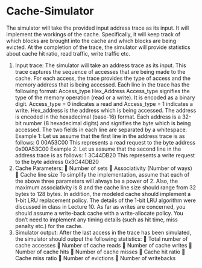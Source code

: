 # Cache-Simulator

The simulator will take the provided input address trace as its input. It will implement the workings of the cache. Specifically, it will keep track of which blocks are brought into the cache and which blocks are being evicted. At the completion of the trace, the simulator will provide statistics about cache hit ratio, read traffic, write traffic etc.

1. Input trace: The simulator will take an address trace as its input. This trace captures the sequence of accesses that are being made to the cache. For each access, the trace provides the type of access and the memory address that is being accessed.
Each line in the trace has the following format:
Access_type Hex_Address
Access_type signifies the type of the memory operation (read or a write). It is encoded as a binary digit. Access_type = 0 indicates a read and Access_type = 1 indicates a write.
Hex_address is the address which is being accessed. The address is encoded in the hexadecimal (base-16) format. Each address is a 32-bit number (8 hexadecimal digits) and signifies the byte which is being accessed.
The two fields in each line are separated by a whitespace.
Example 1: Let us assume that the first line in the address trace is as follows:
0 00A53C00
This represents a read request to the byte address 0x00A53C00
Example 2: Let us assume that the second line in the address trace is as follows:
1 3C44DB20
This represents a write request to the byte address 0x3C44DB20
2. Cache Parameters: 
 Number of sets
 Associativity (Number of ways)
 Cache line size
To simplify the implementation, assume that each of the above three parameters will always be a power of 2. Also, the maximum associativity is 8 and the cache line size should range from 32 bytes to 128 bytes.
In addition, the modeled cache should implement a 1-bit LRU replacement policy. The details of the 1-bit LRU algorithm were discussed in class in Lecture 10.
As far as writes are concerned, you should assume a write-back cache with a write-allocate policy.
You don’t need to implement any timing details (such as hit time, miss penalty etc.) for the cache.
3. Simulator output: After the last access in the trace has been simulated, the simulator should output the following statistics:
 Total number of cache accesses
 Number of cache reads
 Number of cache writes
 Number of cache hits
 Number of cache misses
 Cache hit ratio
 Cache miss ratio
 Number of evictions
 Number of writebacks
